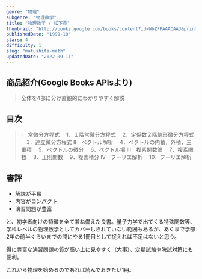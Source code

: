 ```yaml
---
genre: "物理"
subgenre: "物理数学"
title: "物理数学 / 松下貢"
thumbnail: "http://books.google.com/books/content?id=WbZFPAAACAAJ&printsec=frontcover&img=1&zoom=1&source=gbs_api"
publishedDate: "1999-10"
stars: 4
difficulty: 1
slug: "matushita-math"
updatedDate: "2022-09-11"
---
```


## 商品紹介(Google Books APIsより)

> 全体を4部に分け直観的にわかりやすく解説

## 目次

> I　常微分方程式
> 　1．１階常微分方程式
> 　2．定係数２階線形微分方程式
> 　3．連立微分方程式
> II　ベクトル解析
> 　4．ベクトルの内積，外積，三重積
> 　5．ベクトルの微分
> 　6．ベクトル場
> III　複素関数論
> 　7．複素関数
> 　8．正則関数
> 　9．複素積分
> IV　フーリエ解析
> 　10．フーリエ解析


## 書評

- 解説が平易
- 内容がコンパクト
- 演習問題が豊富

と、初学者向けの特徴を全て兼ね備えた良書。量子力学で出てくる特殊関数等、学科レベルの物理数学としてカバーしきれていない範囲もあるが、あくまで学部2年の前半くらいまでの間にやる1冊目として捉えれば不足はないと思う。

得に豊富な演習問題の質が高い上に見やすく（大事）、定期試験や院試対策にも便利。

これから物理を始めるのであれば読んでおきたい1冊。
